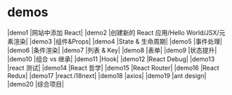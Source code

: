 # demos 

|demo1	|网站中添加 React|
|demo2	|创建新的 React 应用/Hello World/JSX/元素渲染|
|demo3	|组件&Props|
|demo4	|State & 生命周期|
|demo5	|事件处理|
|demo6	|条件渲染|
|demo7	|列表 & Key|
|demo8	|表单|
|demo9	|状态提升|
|demo10	|组合 vs 继承|
|demo11	|Hook|
|demo12	|React Debug|
|demo13	|react 测试|
|demo14	|React 哲学|
|demo15	|React Router|
|demo16	|React Redux|
|demo17	|react.i18next|
|demo18	|axios|
|demo19	|ant design|
|demo20	|综合项目|

